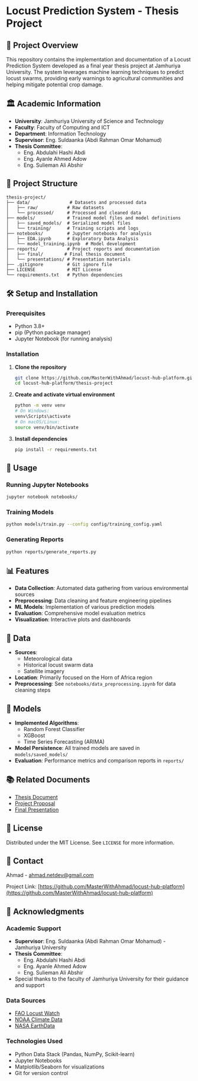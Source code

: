# Locust Prediction System - Thesis Project

## 📝 Project Overview
This repository contains the implementation and documentation of a Locust Prediction System developed as a final year thesis project at Jamhuriya University. The system leverages machine learning techniques to predict locust swarms, providing early warnings to agricultural communities and helping mitigate potential crop damage.

## 🏛️ Academic Information
- **University**: Jamhuriya University of Science and Technology
- **Faculty**: Faculty of Computing and ICT
- **Department**: Information Technology
- **Supervisor**: Eng. Suldaanka (Abdi Rahman Omar Mohamud)
- **Thesis Committee**:
  - Eng. Abdulahi Hashi Abdi
  - Eng. Ayanle Ahmed Adow
  - Eng. Sulieman Ali Abshir

## 📁 Project Structure
```
thesis-project/
├── data/               # Datasets and processed data
│   ├── raw/           # Raw datasets
│   └── processed/     # Processed and cleaned data
├── models/            # Trained model files and model definitions
│   ├── saved_models/  # Serialized model files
│   └── training/      # Training scripts and logs
├── notebooks/         # Jupyter notebooks for analysis
│   ├── EDA.ipynb      # Exploratory Data Analysis
│   └── model_training.ipynb  # Model development
├── reports/           # Project reports and documentation
│   ├── final/        # Final thesis document
│   └── presentations/ # Presentation materials
├── .gitignore         # Git ignore file
├── LICENSE            # MIT License
└── requirements.txt   # Python dependencies
```

## 🛠️ Setup and Installation

### Prerequisites
- Python 3.8+
- pip (Python package manager)
- Jupyter Notebook (for running analysis)

### Installation

1. **Clone the repository**
   ```bash
   git clone https://github.com/MasterWithAhmad/locust-hub-platform.git
   cd locust-hub-platform/thesis-project
   ```

2. **Create and activate virtual environment**
   ```bash
   python -m venv venv
   # On Windows:
   venv\Scripts\activate
   # On macOS/Linux:
   source venv/bin/activate
   ```

3. **Install dependencies**
   ```bash
   pip install -r requirements.txt
   ```

## 🚀 Usage

### Running Jupyter Notebooks
```bash
jupyter notebook notebooks/
```

### Training Models
```bash
python models/train.py --config config/training_config.yaml
```

### Generating Reports
```bash
python reports/generate_reports.py
```

## 📊 Features
- **Data Collection**: Automated data gathering from various environmental sources
- **Preprocessing**: Data cleaning and feature engineering pipelines
- **ML Models**: Implementation of various prediction models
- **Evaluation**: Comprehensive model evaluation metrics
- **Visualization**: Interactive plots and dashboards

## 📂 Data
- **Sources**:
  - Meteorological data
  - Historical locust swarm data
  - Satellite imagery
- **Location**: Primarily focused on the Horn of Africa region
- **Preprocessing**: See `notebooks/data_preprocessing.ipynb` for data cleaning steps

## 🤖 Models
- **Implemented Algorithms**:
  - Random Forest Classifier
  - XGBoost
  - Time Series Forecasting (ARIMA)
- **Model Persistence**: All trained models are saved in `models/saved_models/`
- **Evaluation**: Performance metrics and comparison reports in `reports/`

## 📚 Related Documents
- [Thesis Document](./reports/final/thesis.pdf)
- [Project Proposal](./reports/proposal.pdf)
- [Final Presentation](./reports/presentations/final_presentation.pdf)

## 📄 License
Distributed under the MIT License. See `LICENSE` for more information.

## 📧 Contact
Ahmad - [ahmad.netdev@gmail.com](mailto:ahmad.netdev@gmail.com)

Project Link: [https://github.com/MasterWithAhmad/locust-hub-platform](https://github.com/MasterWithAhmad/locust-hub-platform)

## 🙏 Acknowledgments

### Academic Support
- **Supervisor**: Eng. Suldaanka (Abdi Rahman Omar Mohamud) - Jamhuriya University
- **Thesis Committee**:
  - Eng. Abdulahi Hashi Abdi
  - Eng. Ayanle Ahmed Adow
  - Eng. Sulieman Ali Abshir
- Special thanks to the faculty of Jamhuriya University for their guidance and support

### Data Sources
- [FAO Locust Watch](http://www.fao.org/ag/locusts/)
- [NOAA Climate Data](https://www.ncdc.noaa.gov/)
- [NASA EarthData](https://earthdata.nasa.gov/)

### Technologies Used
- Python Data Stack (Pandas, NumPy, Scikit-learn)
- Jupyter Notebooks
- Matplotlib/Seaborn for visualizations
- Git for version control
